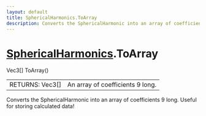 ```yaml
---
layout: default
title: SphericalHarmonics.ToArray
description: Converts the SphericalHarmonic into an array of coefficients 9 long. Useful for storing calculated data!
---
```

# [SphericalHarmonics]({{site.url}}/Pages/Reference/SphericalHarmonics.html).ToArray

<div class='signature' markdown='1'>
Vec3[] ToArray()
</div>

|  |  |
|--|--|
|RETURNS: Vec3[]|An array of coefficients 9 long.|

Converts the SphericalHarmonic into an array of
coefficients 9 long. Useful for storing calculated data!



